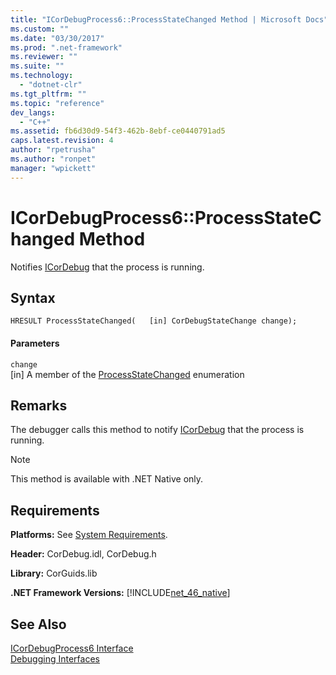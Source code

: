 ```yaml
---
title: "ICorDebugProcess6::ProcessStateChanged Method | Microsoft Docs"
ms.custom: ""
ms.date: "03/30/2017"
ms.prod: ".net-framework"
ms.reviewer: ""
ms.suite: ""
ms.technology: 
  - "dotnet-clr"
ms.tgt_pltfrm: ""
ms.topic: "reference"
dev_langs: 
  - "C++"
ms.assetid: fb6d30d9-54f3-462b-8ebf-ce0440791ad5
caps.latest.revision: 4
author: "rpetrusha"
ms.author: "ronpet"
manager: "wpickett"
---
```

# ICorDebugProcess6::ProcessStateChanged Method
Notifies [ICorDebug](../../../../docs/framework/unmanaged-api/debugging/icordebug-interface.md) that the process is running.  
  
## Syntax  
  
```  
HRESULT ProcessStateChanged(   [in] CorDebugStateChange change);  
```  
  
#### Parameters  
 `change`  
 [in] A member of the [ProcessStateChanged](../../../../docs/framework/unmanaged-api/debugging/icordebugprocess6-processstatechanged-method.md) enumeration  
  
## Remarks  
 The debugger calls this method to notify [ICorDebug](../../../../docs/framework/unmanaged-api/debugging/icordebug-interface.md) that the process is running.  
  
> [!NOTE]
>  This method is available with .NET Native only.  
  
## Requirements  
 **Platforms:** See [System Requirements](../../../../docs/framework/get-started/system-requirements.md).  
  
 **Header:** CorDebug.idl, CorDebug.h  
  
 **Library:** CorGuids.lib  
  
 **.NET Framework Versions:** [!INCLUDE[net_46_native](../../../../includes/net-46-native-md.md)]  
  
## See Also  
 [ICorDebugProcess6 Interface](../../../../docs/framework/unmanaged-api/debugging/icordebugprocess6-interface.md)   
 [Debugging Interfaces](../../../../docs/framework/unmanaged-api/debugging/debugging-interfaces.md)
